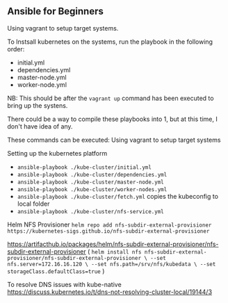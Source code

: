 ## Ansible for Beginners


Using vagrant to setup target systems.

To Instsall kubernetes on the systems, run the playbook in the following order:
* initial.yml
* dependencies.yml
* master-node.yml
* worker-node.yml

NB: This should be after the `vagrant up` command has been executed to bring up the systens.

There could be a way to compile these playbooks into 1, but at this time, I don't have idea of any. <br />

These commands can be executed:
Using vagrant to setup target systems

Setting up the kubernetes platform

* `ansible-playbook ./kube-cluster/initial.yml`
* `ansible-playbook ./kube-cluster/dependencies.yml`
* `ansible-playbook ./kube-cluster/master-node.yml`
* `ansible-playbook ./kube-cluster/worker-nodes.yml`
* `ansible-playbook ./kube-cluster/fetch.yml` copies the kubeconfig to local folder
* `ansible-playbook ./kube-cluster/nfs-service.yml`


Helm NFS Provisioner
`helm repo add nfs-subdir-external-provisioner https://kubernetes-sigs.github.io/nfs-subdir-external-provisioner`

https://artifacthub.io/packages/helm/nfs-subdir-external-provisioner/nfs-subdir-external-provisioner
(
    ```
    helm install nfs nfs-subdir-external-provisioner/nfs-subdir-external-provisioner \
    --set nfs.server=172.16.16.120 \
    --set nfs.path=/srv/nfs/kubedata \
    --set storageClass.defaultClass=true
    ```
)

To resolve DNS issues with kube-native https://discuss.kubernetes.io/t/dns-not-resolving-cluster-local/19144/3